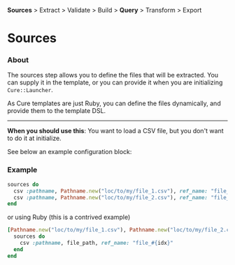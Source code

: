 **Sources** > Extract > Validate > Build > **Query** > Transform > Export

Sources
=======

### About

The sources step allows you to define the files that will be extracted. You can supply it in the template,
or you can provide it when you are initializing `Cure::Launcher`.

As Cure templates are just Ruby, you can define the files dynamically, and provide them to the template DSL.

---

**When you should use this**: You want to load a CSV file, but you don't want to do it at initialize.

See below an example configuration block:

### Example

```ruby
sources do
  csv :pathname, Pathname.new("loc/to/my/file_1.csv"), ref_name: "file_1"
  csv :pathname, Pathname.new("loc/to/my/file_2.csv"), ref_name: "file_2"
end
```

or using Ruby (this is a contrived example)

```ruby
[Pathname.new("loc/to/my/file_1.csv"), Pathname.new("loc/to/my/file_2.csv")].each_with_index do |file_path, idx|
  sources do
    csv :pathname, file_path, ref_name: "file_#{idx}"
  end
end
```